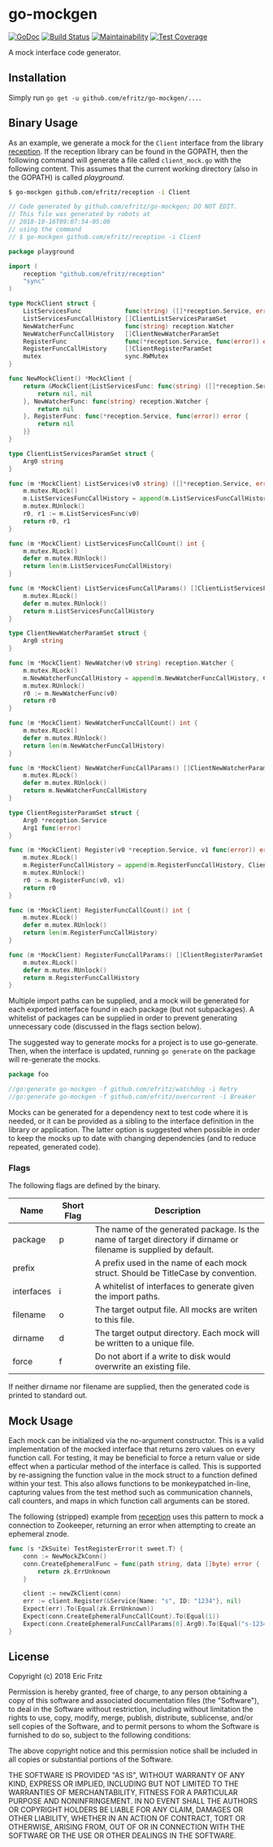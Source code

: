 # go-mockgen

[![GoDoc](https://godoc.org/github.com/efritz/go-mockgen?status.svg)](https://godoc.org/github.com/efritz/go-mockgen)
[![Build Status](https://secure.travis-ci.org/efritz/go-mockgen.png)](http://travis-ci.org/efritz/go-mockgen)
[![Maintainability](https://api.codeclimate.com/v1/badges/8546037d609e215de82d/maintainability)](https://codeclimate.com/github/efritz/go-mockgen/maintainability)
[![Test Coverage](https://api.codeclimate.com/v1/badges/8546037d609e215de82d/test_coverage)](https://codeclimate.com/github/efritz/go-mockgen/test_coverage)

A mock interface code generator.

## Installation

Simply run `go get -u github.com/efritz/go-mockgen/...`.

## Binary Usage

As an example, we generate a mock for the `Client` interface from the library
[reception](https://github.com/efritz/reception). If the reception library can
be found in the GOPATH, then the following command will generate a file called
`client_mock.go` with the following content. This assumes that the current
working directory (also in the GOPATH) is called *playground*.

```bash
$ go-mockgen github.com/efritz/reception -i Client
```

```go
// Code generated by github.com/efritz/go-mockgen; DO NOT EDIT.
// This file was generated by robots at
// 2018-10-16T09:07:54-05:00
// using the command
// $ go-mockgen github.com/efritz/reception -i Client

package playground

import (
	reception "github.com/efritz/reception"
	"sync"
)

type MockClient struct {
	ListServicesFunc            func(string) ([]*reception.Service, error)
	ListServicesFuncCallHistory []ClientListServicesParamSet
	NewWatcherFunc              func(string) reception.Watcher
	NewWatcherFuncCallHistory   []ClientNewWatcherParamSet
	RegisterFunc                func(*reception.Service, func(error)) error
	RegisterFuncCallHistory     []ClientRegisterParamSet
	mutex                       sync.RWMutex
}

func NewMockClient() *MockClient {
	return &MockClient{ListServicesFunc: func(string) ([]*reception.Service, error) {
		return nil, nil
	}, NewWatcherFunc: func(string) reception.Watcher {
		return nil
	}, RegisterFunc: func(*reception.Service, func(error)) error {
		return nil
	}}
}

type ClientListServicesParamSet struct {
	Arg0 string
}

func (m *MockClient) ListServices(v0 string) ([]*reception.Service, error) {
	m.mutex.RLock()
	m.ListServicesFuncCallHistory = append(m.ListServicesFuncCallHistory, ClientListServicesParamSet{v0})
	m.mutex.RUnlock()
	r0, r1 := m.ListServicesFunc(v0)
	return r0, r1
}

func (m *MockClient) ListServicesFuncCallCount() int {
	m.mutex.RLock()
	defer m.mutex.RUnlock()
	return len(m.ListServicesFuncCallHistory)
}

func (m *MockClient) ListServicesFuncCallParams() []ClientListServicesParamSet {
	m.mutex.RLock()
	defer m.mutex.RUnlock()
	return m.ListServicesFuncCallHistory
}

type ClientNewWatcherParamSet struct {
	Arg0 string
}

func (m *MockClient) NewWatcher(v0 string) reception.Watcher {
	m.mutex.RLock()
	m.NewWatcherFuncCallHistory = append(m.NewWatcherFuncCallHistory, ClientNewWatcherParamSet{v0})
	m.mutex.RUnlock()
	r0 := m.NewWatcherFunc(v0)
	return r0
}

func (m *MockClient) NewWatcherFuncCallCount() int {
	m.mutex.RLock()
	defer m.mutex.RUnlock()
	return len(m.NewWatcherFuncCallHistory)
}

func (m *MockClient) NewWatcherFuncCallParams() []ClientNewWatcherParamSet {
	m.mutex.RLock()
	defer m.mutex.RUnlock()
	return m.NewWatcherFuncCallHistory
}

type ClientRegisterParamSet struct {
	Arg0 *reception.Service
	Arg1 func(error)
}

func (m *MockClient) Register(v0 *reception.Service, v1 func(error)) error {
	m.mutex.RLock()
	m.RegisterFuncCallHistory = append(m.RegisterFuncCallHistory, ClientRegisterParamSet{v0, v1})
	m.mutex.RUnlock()
	r0 := m.RegisterFunc(v0, v1)
	return r0
}

func (m *MockClient) RegisterFuncCallCount() int {
	m.mutex.RLock()
	defer m.mutex.RUnlock()
	return len(m.RegisterFuncCallHistory)
}

func (m *MockClient) RegisterFuncCallParams() []ClientRegisterParamSet {
	m.mutex.RLock()
	defer m.mutex.RUnlock()
	return m.RegisterFuncCallHistory
}
```

Multiple import paths can be supplied, and a mock will be generated for each
exported interface found in each package (but not subpackages). A whitelist
of packages can be supplied in order to prevent generating unnecessary code
(discussed in the flags section below).

The suggested way to generate mocks for a project is to use go-generate. Then,
when the interface is updated, running `go generate` on the package will re-generate
the mocks.

```go
package foo

//go:generate go-mockgen -f github.com/efritz/watchdog -i Retry
//go:generate go-mockgen -f github.com/efritz/overcurrent -i Breaker
```

Mocks can be generated for a dependency next to test code where it is needed, or it
can be provided as a sibling to the interface definition in the library or application.
The latter option is suggested when possible in order to keep the mocks up to date with
changing dependencies (and to reduce repeated, generated code).

### Flags

The following flags are defined by the binary.

| Name       | Short Flag | Description  |
| ---------- | ---------- | ------------ |
| package    | p          | The name of the generated package. Is the name of target directory if dirname or filename is supplied by default. |
| prefix     |            | A prefix used in the name of each mock struct. Should be TitleCase by convention. |
| interfaces | i          | A whitelist of interfaces to generate given the import paths. |
| filename   | o          | The target output file. All mocks are writen to this file. |
| dirname    | d          | The target output directory. Each mock will be written to a unique file. |
| force      | f          | Do not abort if a write to disk would overwrite an existing file. |

If neither dirname nor filename are supplied, then the generated code is printed to standard out.

## Mock Usage

Each mock can be initialized via the no-argument constructor. This is a valid
implementation of the mocked interface that returns zero values on every function
call. For testing, it may be beneficial to force a return value or side effect when
a particular method of the interface is called. This is supported by re-assigning
the function value in the mock struct to a function defined within your test. This
also allows functions to be monkeypatched in-line, capturing values from the test
method such as communication channels, call counters, and maps in which function
call arguments can be stored.

The following (stripped) example from [reception](https://github.com/efritz/reception)
uses this pattern to mock a connection to Zookeeper, returning an error when attempting
to create an ephemeral znode.

```go
func (s *ZkSuite) TestRegisterError(t sweet.T) {
    conn := NewMockZkConn()
    conn.CreateEphemeralFunc = func(path string, data []byte) error {
        return zk.ErrUnknown
    }

    client := newZkClient(conn)
    err := client.Register(&Service{Name: "s", ID: "1234"}, nil)
    Expect(err).To(Equal(zk.ErrUnknown))
    Expect(conn.CreateEphemeralFuncCallCount).To(Equal(1))
    Expect(conn.CreateEphemeralFuncCallParams[0].Arg0).To(Equal("s-1234"))
}
```

## License

Copyright (c) 2018 Eric Fritz

Permission is hereby granted, free of charge, to any person obtaining a copy
of this software and associated documentation files (the "Software"), to deal
in the Software without restriction, including without limitation the rights
to use, copy, modify, merge, publish, distribute, sublicense, and/or sell
copies of the Software, and to permit persons to whom the Software is
furnished to do so, subject to the following conditions:

The above copyright notice and this permission notice shall be included in
all copies or substantial portions of the Software.

THE SOFTWARE IS PROVIDED "AS IS", WITHOUT WARRANTY OF ANY KIND, EXPRESS OR
IMPLIED, INCLUDING BUT NOT LIMITED TO THE WARRANTIES OF MERCHANTABILITY,
FITNESS FOR A PARTICULAR PURPOSE AND NONINFRINGEMENT. IN NO EVENT SHALL THE
AUTHORS OR COPYRIGHT HOLDERS BE LIABLE FOR ANY CLAIM, DAMAGES OR OTHER
LIABILITY, WHETHER IN AN ACTION OF CONTRACT, TORT OR OTHERWISE, ARISING FROM,
OUT OF OR IN CONNECTION WITH THE SOFTWARE OR THE USE OR OTHER DEALINGS IN
THE SOFTWARE.
